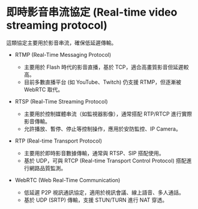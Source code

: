 # 即時影音串流協定 (Real-time video streaming protocol)

這類協定主要用於影音串流，確保低延遲傳輸。

- RTMP (Real-Time Messaging Protocol)
  - 主要用於 Flash 時代的影音直播，基於 TCP，適合高畫質影音但延遲較高。
  - 目前多數直播平台 (如 YouTube、Twitch) 仍支援 RTMP，但逐漸被 WebRTC 取代。

- RTSP (Real-Time Streaming Protocol)
    - 主要用於控制媒體串流（如監視器影像），通常搭配 RTP/RTCP 進行實際影音傳輸。
    - 允許播放、暫停、停止等控制操作，應用於安防監控、IP Camera。

- RTP (Real-time Transport Protocol)
    - 主要用於即時影音數據傳輸，通常與 RTSP、SIP 搭配使用。
    - 基於 UDP，可與 RTCP (Real-time Transport Control Protocol) 搭配進行網路品質監測。

- WebRTC (Web Real-Time Communication)
    - 低延遲 P2P 視訊通訊協定，適用於視訊會議、線上語音、多人通話。
    - 基於 UDP (SRTP) 傳輸，支援 STUN/TURN 進行 NAT 穿透。
